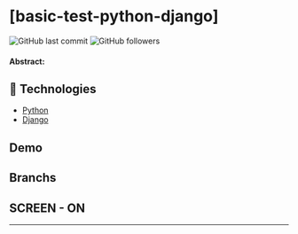 # [basic-test-python-django]

![GitHub last commit](https://img.shields.io/github/last-commit/FernandoCelmer/indexoffy-system-python-django) ![GitHub followers](https://img.shields.io/github/followers/FernandoCelmer?label=Fernando%20Celmer&style=social)

#### Abstract: 

## 🚀 Technologies

- [Python](http://python.org) 
- [Django](http://djangoproject.com)

## Demo

## Branchs

## SCREEN - ON 
________________________________

